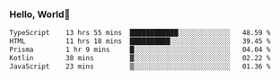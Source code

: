 
### Hello, World🐤

<!--START_SECTION:waka-->

```txt
TypeScript    13 hrs 55 mins  ████████████░░░░░░░░░░░░░   48.59 %
HTML          11 hrs 18 mins  ██████████░░░░░░░░░░░░░░░   39.45 %
Prisma        1 hr 9 mins     █░░░░░░░░░░░░░░░░░░░░░░░░   04.04 %
Kotlin        38 mins         ▓░░░░░░░░░░░░░░░░░░░░░░░░   02.22 %
JavaScript    23 mins         ▒░░░░░░░░░░░░░░░░░░░░░░░░   01.36 %
```

<!--END_SECTION:waka-->
